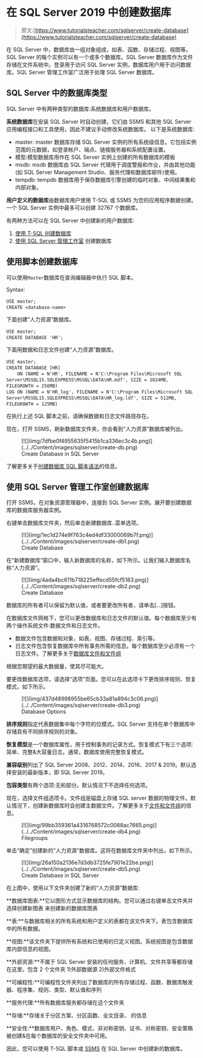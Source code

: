 # 在 SQL Server 2019 中创建数据库

> 原文:[https://www.tutorialsteacher.com/sqlserver/create-database](https://www.tutorialsteacher.com/sqlserver/create-database)

在 SQL Server 中，数据库由一组对象组成，如表、函数、存储过程、视图等。SQL Server 的每个实例可以有一个或多个数据库。SQL Server 数据库作为文件存储在文件系统中。登录用于访问 SQL Server 实例，数据库用户用于访问数据库。SQL Server 管理工作室广泛用于处理 SQL Server 数据库。

## SQL Server 中的数据库类型

SQL Server 中有两种类型的数据库:系统数据库和用户数据库。

**系统数据库**在安装 SQL Server 时自动创建。它们由 SSMS 和其他 SQL Server 应用编程接口和工具使用，因此不建议手动修改系统数据库。 以下是系统数据库:

*   master: master 数据库存储 SQL Server 实例的所有系统级信息。它包括实例范围的元数据，如登录帐户、端点、链接服务器和系统配置设置。
*   模型:模型数据库用作在 SQL Server 实例上创建的所有数据库的模板
*   msdb: msdb 数据库由 SQL Server 代理用于调度警报和作业，并由其他功能(如 SQL Server Management Studio、服务代理和数据库邮件)使用。
*   tempdb: tempdb 数据库用于保存数据库引擎创建的临时对象、中间结果集和内部对象。

**用户定义的数据库**由数据库用户使用 T-SQL 或 SSMS 为您的应用程序数据创建。 一个 SQL Server 实例中最多可以创建 32767 个数据库。

有两种方法可以在 SQL Server 中创建新的用户数据库:

1.  [使用 T-SQL 创建数据库](#create-database-using-tsql)
2.  [使用 SQL Server 管理工作室](#create-database-using-ssms) 创建数据库

## 使用脚本创建数据库

可以使用`Master`数据库在查询编辑器中执行 SQL 脚本。

Syntax:

```
USE master;
CREATE <database-name> 
```

下面创建“人力资源”数据库。

```
USE master;
CREATE DATABASE 'HR'; 
```

下面用数据和日志文件创建“人力资源”数据库。

```
USE master;
CREATE DATABASE [HR] 
    ON (NAME = N'HR', FILENAME = N'C:\Program Files\Microsoft SQL Server\MSSQL15.SQLEXPRESS\MSSQL\DATA\HR.mdf', SIZE = 1024MB, FILEGROWTH = 256MB)
LOG ON (NAME = N'HR_log', FILENAME = N'C:\Program Files\Microsoft SQL Server\MSSQL15.SQLEXPRESS\MSSQL\DATA\HR_log.ldf', SIZE = 512MB, FILEGROWTH = 125MB) 
```

在执行上述 SQL 脚本之前，请确保数据和日志文件路径存在。

现在，打开 SSMS，刷新数据库文件夹，你会看到“人力资源”数据库被列出。

<figure>[![](img/7dfbe0f4955635f5415b1ca336ec3c4b.png)](../../Content/images/sqlserver/create-db.png) 

<figcaption>Create Database in SQL Server</figcaption>

</figure>

了解更多关于[创建数据库 SQL 脚本语法](https://docs.microsoft.com/en-us/sql/t-sql/statements/create-database-transact-sql)的信息。

## 使用 SQL Server 管理工作室创建数据库

打开 SSMS，在对象资源管理器中，连接到 SQL Server 实例。展开要创建数据库的数据库服务器实例。

右键单击数据库文件夹，然后单击新建数据库..菜单选项。

<figure>[![](img/1ec1d274e9f763c4ed4df33000069b7f.png)](../../Content/images/sqlserver/create-db1.png) 

<figcaption>Create Database</figcaption>

</figure>

在“新建数据库”窗口中，输入新数据库的名称，如下所示。让我们输入数据库名称“人力资源”。

<figure>[![](img/4ada4bc611b718225effecd55fcf5183.png)](../../Content/images/sqlserver/create-db2.png) 

<figcaption>Create Database</figcaption>

</figure>

数据库的所有者可以保留为默认值，或者要更改所有者，请单击[…]按钮。

在数据库文件网格下，您可以更改数据库和日志文件的默认值。每个数据库至少有两个操作系统文件:数据文件和日志文件。

*   数据文件包含数据和对象，如表、视图、存储过程、索引等。
*   日志文件包含恢复数据库中所有事务所需的信息。每个数据库至少必须有一个日志文件。了解更多关于[数据库文件和文件组](https://docs.microsoft.com/en-us/sql/relational-databases/databases/database-files-and-filegroups?view=sql-server-ver15)

根据您期望的最大数据量，使其尽可能大。

要更改数据库选项，请选择“选项”页面。您可以在此选项卡下更改排序规则、恢复模式，如下所示。

<figure>[![](img/437d48998955be65cb33a81a894c3c06.png)](../../Content/images/sqlserver/create-db3.png) 

<figcaption>Database Options</figcaption>

</figure>

**排序规则**指定代表数据集中每个字符的位模式。SQL Server 支持在单个数据库中存储具有不同排序规则的对象。

**恢复模型**是一个数据库属性，用于控制事务的记录方式。恢复模式下有三个选项:简单、完整&大容量日志。通常，数据库使用完整恢复模式。

**兼容级别**列出了 SQL Server 2008、2012、2014、2016、2017 & 2019。默认选择安装的最新版本，即 SQL Server 2019。

**包容类型**有两个选项:无和部分。默认情况下不选择任何选项。

现在，选择文件组选项卡。文件组是磁盘上存储 SQL server 数据的物理文件。默认情况下，创建新数据库时会创建主数据文件。了解更多关于[文件和文件组](https://docs.microsoft.com/en-us/sql/relational-databases/databases/database-files-and-filegroups)的信息。

<figure>[![](img/99bb359361a4316768572c0088ac7665.png)](../../Content/images/sqlserver/create-db4.png) 

<figcaption>Filegroups</figcaption>

</figure>

单击“确定”创建新的“人力资源”数据库。这将在数据库文件夹中列出，如下所示。

<figure>[![](img/26a150a2136e7d3db3725fe7901e22be.png)](../../Content/images/sqlserver/create-db5.png) 

<figcaption>Create Database in SQL Server</figcaption>

</figure>

在上图中，使用以下文件夹创建了新的“人力资源”数据库:

**数据库图表:**它以图形方式显示数据库的结构。您可以通过右键单击文件夹并选择创建新图表 来创建新的数据库图表

**表:**与数据库相关的所有系统和用户定义的表都在该文件夹下。表包含数据库中的所有数据。

**视图:**该文件夹下提供所有系统和已使用的已定义视图。系统视图是包含数据库内部信息的视图。

**外部资源:**不属于 SQL Server 安装的任何服务、计算机、文件共享等都存储在这里。包含 2 个文件夹 1)外部数据源 2)外部文件格式

**可编程性:**可编程性文件夹列出了数据库的所有存储过程、函数、数据库触发器、程序集、规则、类型、默认值和序列

**服务代理:**所有数据库服务都存储在这个文件夹

**存储:**存储关于分区方案、分区函数、全文目录、 的信息

**安全性:**数据库用户、角色、模式、非对称密钥、证书、对称密钥、安全策略被创建&在每个数据库的安全文件夹中可用。

因此，您可以使用 T-SQL 脚本或 [SSMS](/sqlserver/sql-server-management-studio) 在 SQL Server 中创建新的数据库。